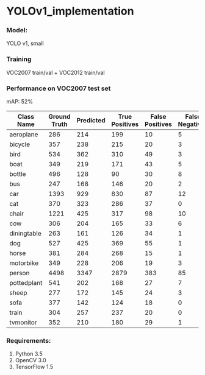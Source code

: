 # YOLOv1_implementation

### Model:
YOLO v1, small

### Training

VOC2007 train/val + VOC2012 train/val

### Performance on VOC2007 test set

mAP: 52%

Class Name | Ground Truth | Predicted | True Positives | False Positives | False Negatives | Avg. Precision
--- | --- | --- | --- | --- | --- | ---
aeroplane | 286 | 214 | 199 | 10 | 5 | 0.6908
bicycle | 357 | 238 | 215 | 20 | 3 | 0.5873
bird | 534 | 362 | 310 | 49 | 3 | 0.5514
boat | 349 | 219 | 171 | 43 | 5 | 0.4506
bottle | 496 | 128 |  90 | 30 | 8 | 0.1569
bus | 247 | 168 | 146 | 20 | 2 | 0.5744
car | 1393 | 929 | 830 | 87 | 12 | 0.5853
cat | 370  | 323 | 286 | 37 |  0 | 0.7493
chair | 1221 | 425 | 317 | 98 | 10 | 0.2160
cow | 306 | 204 | 165 | 33 | 6 | 0.4830
diningtable | 263 | 161 | 126 | 34 | 1 | 0.4483
dog | 527 | 425 | 369 | 55 | 1 | 0.6727
horse | 381 | 284 | 268 | 15 | 1 | 0.6952
motorbike | 349 | 228 | 206 | 19 | 3 | 0.5620
person | 4498 | 3347 | 2879 | 383 | 85 | 0.6223
pottedplant | 541 | 202 | 168 | 27 | 7 | 0.2881
sheep | 277 | 172 | 145 | 24 | 3 | 0.5015
sofa | 377 | 142 | 124 | 18 | 0 | 0.3131
train | 304 | 257 | 237 | 20 | 0 | 0.7719
tvmonitor | 352 | 210 | 180 | 29 | 1 | 0.4944
        


### Requirements:
1. Python 3.5
2. OpenCV 3.0
3. TensorFlow 1.5
